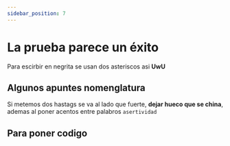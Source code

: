 ```yaml
---
sidebar_position: 7
---
```


# La prueba parece un éxito

Para escirbir en negrita se usan dos asteriscos asi **UwU**

## Algunos apuntes nomenglatura
Si metemos dos hastags se va al lado que fuerte, **dejar hueco que se china**, ademas al poner acentos entre palabros `asertividad`

## Para poner codigo
